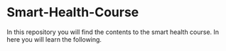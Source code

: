# Smart-Health-Course
In this repository you will find the contents to the smart health course. In here you will learn the following.
